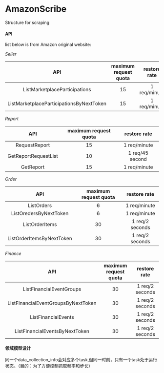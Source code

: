 # AmazonScribe
Structure  for  scraping

#### API 
list below is from Amazon original website:

*Seller*

| API | maximum request quota| restore rate|
| :-----:| :----: | :----: |
| ListMarketplaceParticipations | 15 | 1 req/minute |
| ListMarketplaceParticipationsByNextToken | 15 | 1 req/minute |


*Report*

| API | maximum request quota| restore rate|
| :-----:| :----: | :----: |
|RequestReport| 15 | 1 req/minute |
|GetReportRequestList| 10 | 1 req/45 second |
|GetReport| 15 | 1 req/minute |

*Order*

| API | maximum request quota| restore rate|
| :-----:| :----: | :----: |
|ListOrders| 6 | 1 req/minute |
|ListOredersByNextToken| 6 | 1 req/minute |
|ListOrderItems| 30 | 1 req/2 seconds |
|ListOrderItemsByNextToken| 30 | 1 req/2 seconds |

*Finance*

| API | maximum request quota| restore rate|
| :-----:| :----: | :----: |
|ListFinancialEventGroups| 30 | 1 req/2 seconds |
|ListFinancialEventGroupsByNextToken| 30 | 1 req/2 seconds |
|ListFinancialEvents| 30 | 1 req/2 seconds |
|ListFinancialEventsByNextToken| 30 | 1 req/2 seconds |


#### 领域模型设计

同一个data_collection_info会对应多个task,但同一时刻，只有一个task处于运行状态。（目的：为了方便控制抓取频率和步长）


